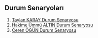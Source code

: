 ## Durum Senaryoları


1. [Taylan KARAY Durum Senaryosu](TaylanKaray---DurumSenaryosu.pdf)
2. [Hakime Ümmü ALTIN Durum Senaryosu](HakimeUmmuALTIN_DurumSenaryosu.pdf)
3. [Ceren ÖGÜN Durum Senaryosu](ceren-durumsenaryosu(1).pdf)
